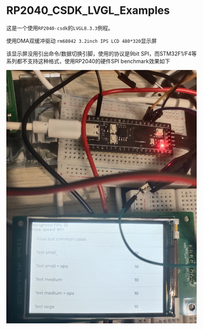 # RP2040_CSDK_LVGL_Examples

这是一个使用`RP2040-csdk`的`LVGL8.3.3`例程。

使用DMA双缓冲驱动 `rm68042 3.2inch IPS LCD 480*320`显示屏

该显示屏没用引出命令/数据切换引脚，使用的协议是9bit SPI，而STM32F1/F4等系列都不支持这种格式，使用RP2040的硬件SPI benchmark效果如下

![](docs/show_benchmark.jpg)